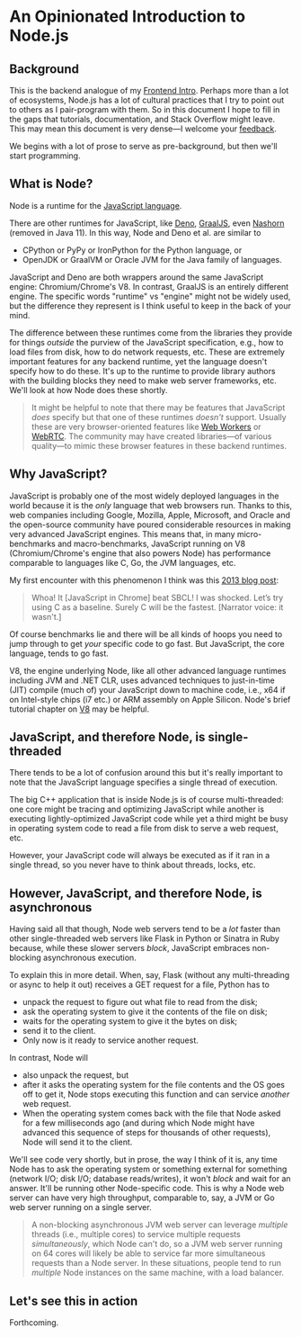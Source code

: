 # An Opinionated Introduction to Node.js

## Background
This is the backend analogue of my [Frontend Intro](https://github.com/fasiha/frontend-intro#readme). Perhaps more than a lot of ecosystems, Node.js has a lot of cultural practices that I try to point out to others as I pair-program with them. So in this document I hope to fill in the gaps that tutorials, documentation, and Stack Overflow might leave. This may mean this document is very dense—I welcome your [feedback](https://fasiha.github.io/#contact).

We begins with a lot of prose to serve as pre-background, but then we'll start programming.

## What is Node?
Node is a runtime for the [JavaScript language](https://learnxinyminutes.com/docs/javascript/).

There are other runtimes for JavaScript, like [Deno](https://deno.land/), [GraalJS](https://github.com/oracle/graaljs), even [Nashorn](https://openjdk.java.net/jeps/335) (removed in Java 11). In this way, Node and Deno et al. are similar to
- CPython or PyPy or IronPython for the Python language, or 
- OpenJDK or GraalVM or Oracle JVM for the Java family of languages.

JavaScript and Deno are both wrappers around the same JavaScript engine: Chromium/Chrome's V8. In contrast, GraalJS is an entirely different engine. The specific words "runtime" vs "engine" might not be widely used, but the difference they represent is I think useful to keep in the back of your mind. 

The difference between these runtimes come from the libraries they provide for things *outside* the purview of the JavaScript specification, e.g., how to load files from disk, how to do network requests, etc. These are extremely important features for any backend runtime, yet the language doesn't specify how to do these. It's up to the runtime to provide library authors with the building blocks they need to make web server frameworks, etc. We'll look at how Node does these shortly.

> It might be helpful to note that there may be features that JavaScript *does* specify but that one of these runtimes *doesn't* support. Usually these are very browser-oriented features like [Web Workers](https://developer.mozilla.org/en-US/docs/Web/API/Web_Workers_API/Using_web_workers) or [WebRTC](https://developer.mozilla.org/en-US/docs/Web/API/WebRTC_API). The community may have created libraries—of various quality—to mimic these browser features in these backend runtimes.

## Why JavaScript?
JavaScript is probably one of the most widely deployed languages in the world because it is the *only* language that web browsers run. Thanks to this, web companies including Google, Mozilla, Apple, Microsoft, and Oracle and the open-source community have poured considerable resources in making very advanced JavaScript engines. This means that, in many micro-benchmarks and macro-benchmarks, JavaScript running on V8 (Chromium/Chrome's engine that also powers Node) has performance comparable to languages like C, Go, the JVM languages, etc.

My first encounter with this phenomenon I think was this [2013 blog post](https://nullprogram.com/blog/2013/02/25/):

> Whoa! It [JavaScript in Chrome] beat SBCL! I was shocked. Let’s try using C as a baseline. Surely C will be the fastest. [Narrator voice: it wasn't.]

Of course benchmarks lie and there will be all kinds of hoops you need to jump through to get *your* specific code to go fast. But JavaScript, the core language, tends to go fast.

V8, the engine underlying Node, like all other advanced language runtimes including JVM and .NET CLR, uses advanced techniques to just-in-time (JIT) compile (much of) your JavaScript down to machine code, i.e., x64 if on Intel-style chips (i7 etc.) or ARM assembly on Apple Silicon. Node's brief tutorial chapter on [V8](https://nodejs.dev/learn/the-v8-javascript-engine) may be helpful.

## JavaScript, and therefore Node, is single-threaded
There tends to be a lot of confusion around this but it's really important to note that the JavaScript language specifies a single thread of execution.

The big C++ application that is inside Node.js is of course multi-threaded: one core might be tracing and optimizing JavaScript while another is executing lightly-optimized JavaScript code while yet a third might be busy in operating system code to read a file from disk to serve a web request, etc.

However, your JavaScript code will always be executed as if it ran in a single thread, so you never have to think about threads, locks, etc.

## However, JavaScript, and therefore Node, is asynchronous
Having said all that though, Node web servers tend to be a *lot* faster than other single-threaded web servers like Flask in Python or Sinatra in Ruby because, while these slower servers *block*, JavaScript embraces non-blocking asynchronous execution.

To explain this in more detail. When, say, Flask (without any multi-threading or async to help it out) receives a GET request for a file, Python has to
- unpack the request to figure out what file to read from the disk;
- ask the operating system to give it the contents of the file on disk;
- waits for the operating system to give it the bytes on disk;
- send it to the client.
- Only now is it ready to service another request.

In contrast, Node will
- also unpack the request, but
- after it asks the operating system for the file contents and the OS goes off to get it, Node stops executing this function and can service *another* web request.
- When the operating system comes back with the file that Node asked for a few milliseconds ago (and during which Node might have advanced this sequence of steps for thousands of other requests), Node will send it to the client.

We'll see code very shortly, but in prose, the way I think of it is, any time Node has to ask the operating system or something external for something (network I/O; disk I/O; database reads/writes), it won't *block* and wait for an answer. It'll be running other Node-specific code. This is why a Node web server can have very high throughput, comparable to, say, a JVM or Go web server running on a single server.

> A non-blocking asynchronous JVM web server can leverage *multiple* threads (i.e., multiple cores) to service multiple requests *simultaneously*, which Node can't do, so a JVM web server running on 64 cores will likely be able to service far more simultaneous requests than a Node server. In these situations, people tend to run *multiple* Node instances on the same machine, with a load balancer.

## Let's see this in action
Forthcoming.